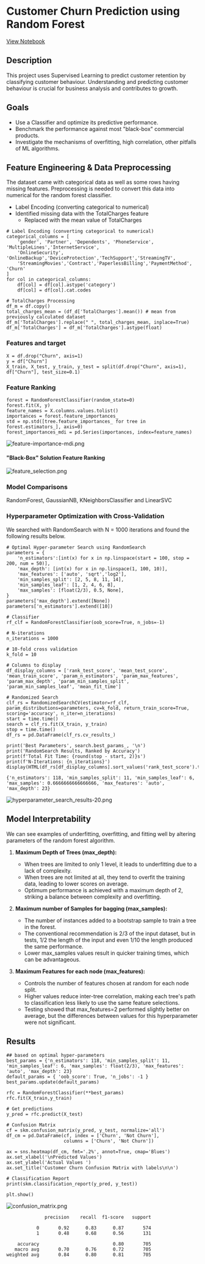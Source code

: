 # Customer Churn Prediction using Random Forest
[View Notebook](https://github.com/Dada-Tech/customer-churn-random-forest/blob/main/random-forest-classifier.ipynb)

## Description
This project uses Supervised Learning to predict customer retention by classifying customer behaviour.
Understanding and predicting customer behaviour is crucial for business analysis and contributes to growth.

## Goals
* Use a Classifier and optimize its predictive performance.
* Benchmark the performance against most "black-box" commercial products.
* Investigate the mechanisms of overfitting, high correlation, other pitfalls of ML algorithms.

## Feature Engineering & Data Preprocessing
The dataset came with categorical data as well as some rows having missing features. Preprocessing is needed to convert this data into numerical for the random forest classifier.

* Label Encoding (converting categorical to numerical)
* Identified missing data with the TotalCharges feature
  * Replaced with the mean value of TotalCharges
```
# Label Encoding (converting categorical to numerical)
categorical_columns = [
    'gender', 'Partner', 'Dependents', 'PhoneService', 'MultipleLines','InternetService',
    'OnlineSecurity', 'OnlineBackup','DeviceProtection','TechSupport','StreamingTV',
    'StreamingMovies','Contract','PaperlessBilling','PaymentMethod', 'Churn'
]
for col in categorical_columns:
    df[col] = df[col].astype('category')
    df[col] = df[col].cat.codes

# TotalCharges Processing
df_m = df.copy()
total_charges_mean = (df_d['TotalCharges'].mean()) # mean from previously calculated dataset
df_m['TotalCharges'].replace(" ", total_charges_mean, inplace=True)
df_m['TotalCharges'] = df_m['TotalCharges'].astype(float)
```

### Features and target
```
X = df.drop("Churn", axis=1)
y = df["Churn"]
X_train, X_test, y_train, y_test = split(df.drop("Churn", axis=1),  df["Churn"], test_size=0.1)
```

### Feature Ranking
```
forest = RandomForestClassifier(random_state=0)
forest.fit(X, y)
feature_names = X.columns.values.tolist()
importances = forest.feature_importances_
std = np.std([tree.feature_importances_ for tree in forest.estimators_], axis=0)
forest_importances_mdi = pd.Series(importances, index=feature_names)
```
![feature-importance-mdi.png](resources/feature-importance-mdi.png)

#### "Black-Box" Solution Feature Ranking
![feature_selection.png](resources/feature-importance.png)

### Model Comparisons
RandomForest, GaussianNB, KNeighborsClassifier and LinearSVC

### Hyperparameter Optimization with Cross-Validation
We searched with RandomSearch with N = 1000 iterations and found the following results below.

```
# Optimal Hyper-parameter Search using RandomSearch
parameters = {
    'n_estimators':[int(x) for x in np.linspace(start = 100, stop = 200, num = 50)],
    'max_depth': [int(x) for x in np.linspace(1, 100, 10)],
    'max_features': ['auto', 'sqrt','log2'],
    'min_samples_split': [2, 5, 8, 11, 14],
    'min_samples_leaf': [1, 2, 4, 6, 8],
    'max_samples': [float(2/3), 0.5, None],
}
parameters['max_depth'].extend([None])
parameters['n_estimators'].extend([10])

# Classifier
rf_clf = RandomForestClassifier(oob_score=True, n_jobs=-1)

# N-iterations
n_iterations = 1000

# 10-fold cross validation
k_fold = 10

# Columns to display
df_display_columns = ['rank_test_score', 'mean_test_score', 'mean_train_score', 'param_n_estimators', 'param_max_features', 'param_max_depth', 'param_min_samples_split', 'param_min_samples_leaf', 'mean_fit_time']

# Randomized Search
clf_rs = RandomizedSearchCV(estimator=rf_clf, param_distributions=parameters, cv=k_fold, return_train_score=True, scoring='accuracy', n_iter=n_iterations)
start = time.time()
search = clf_rs.fit(X_train, y_train)
stop = time.time()
df_rs = pd.DataFrame(clf_rs.cv_results_)

print('Best Parameters', search.best_params_, '\n')
print('RandomSearch Results, Ranked by Accuracy')
print(f'Total Fit Time: {round(stop - start, 2)}s')
print(f'N-Iterations: {n_iterations}')
display(HTML(df_rs[df_display_columns].sort_values('rank_test_score').to_html()))
```
```
{'n_estimators': 118, 'min_samples_split': 11, 'min_samples_leaf': 6, 'max_samples': 0.6666666666666666, 'max_features': 'auto', 'max_depth': 23}
```
![hyperparameter_search_results-20.png](resources/hyperparameter_search_results-20.png)

## Model Interpretability
We can see examples of underfitting, overfitting, and fitting well by altering parameters of the random forest algorithm.

1. **Maximum Depth of Trees (max_depth):**
    - When trees are limited to only 1 level, it leads to underfitting due to a lack of complexity.
    - When trees are not limited at all, they tend to overfit the training data, leading to lower scores on average.
    - Optimum performance is achieved with a maximum depth of 2, striking a balance between complexity and overfitting.

2. **Maximum number of Samples for bagging (max_samples):**
    - The number of instances added to a bootstrap sample to train a tree in the forest.
    - The conventional recommendation is 2/3 of the input dataset, but in tests, 1/2 the length of the input and even 1/10 the length produced the same performance.
    - Lower max_samples values result in quicker training times, which can be advantageous.

3. **Maximum Features for each node (max_features):**
    - Controls the number of features chosen at random for each node split.
    - Higher values reduce inter-tree correlation, making each tree's path to classification less likely to use the same feature selections.
    - Testing showed that max_features=2 performed slightly better on average, but the differences between values for this hyperparameter were not significant.

## Results
```
## based on optimal hyper-parameters
best_params = {'n_estimators': 118, 'min_samples_split': 11, 'min_samples_leaf': 6, 'max_samples': float(2/3), 'max_features': 'auto', 'max_depth': 23}
default_params = { 'oob_score': True, 'n_jobs': -1 }
best_params.update(default_params)

rfc = RandomForestClassifier(**best_params)
rfc.fit(X_train,y_train)

# Get predictions
y_pred = rfc.predict(X_test)

# Confusion Matrix
cf = skm.confusion_matrix(y_pred, y_test, normalize='all')
df_cm = pd.DataFrame(cf, index = ['Churn', 'Not Churn'],
                     columns = ['Churn', 'Not Churn'])

ax = sns.heatmap(df_cm, fmt='.2%', annot=True, cmap='Blues')
ax.set_xlabel('\nPredicted Values')
ax.set_ylabel('Actual Values ')
ax.set_title('Customer Churn Confusion Matrix with labels\n\n')

# Classification Report
print(skm.classification_report(y_pred, y_test))

plt.show()
```
![confusion_matrix.png](resources/confusion_matrix.png)

```
              precision    recall  f1-score   support

           0       0.92      0.83      0.87       574
           1       0.48      0.68      0.56       131

    accuracy                           0.80       705
   macro avg       0.70      0.76      0.72       705
weighted avg       0.84      0.80      0.81       705
```
